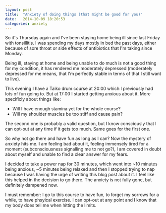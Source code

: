 ```yaml
---
layout: post
title:  "Anxiety of doing things (that might be good for you)"
date:   2014-10-09 18:20:53
categories: anxiety
---
```


So it's Thursday again and I've been staying home being ill since last Friday with tonsillitis. I was spending my days mostly in bed the past days, either because of sore throat or side effects of antibiotics that I'm taking since Monday.

Being ill, staying at home and being unable to do much is not a good thing for my condition, it has rendered me moderately depressed (moderately depressed for me means, that I'm perfectly stable in terms of that I still want to live). 

This evening I have a Taiko drum course at 20:00 which I previously had lots of fun going to. But at 17:00 I started getting anxious about it. More specificly about things like:

- Will I have enough stamina yet for the whole course?
- Will my shoulder muscles be too stiff and cause pain? 

The second one is probably a valid question, but I know consciously that I can opt-out at any time if it gets too much. Same goes for the first one. 

So why not go there and have fun as long as I can? Now the mystery of anxiety hits me. I am feeling bad about it, feeling immensely tired for a moment (subconsciousness signalling me to not go?), I am covered in doubt about myself and unable to find a clear answer for my fears. 

I decided to take a power nap for 30 minutes, which went into ~10 minutes being anxious, ~5 minutes being relaxed and then I stopped trying to nap because I was having the urge of writing this blog post about it. I feel like this helped in the decision to go there. The anxiety is not fully gone, but definitely dampened now.

I must remember: I go to this course to have fun, to forget my sorrows for a while, to have phsyical exercise. I can opt-out at any point and I know that my body does tell me when hitting the limits. 



